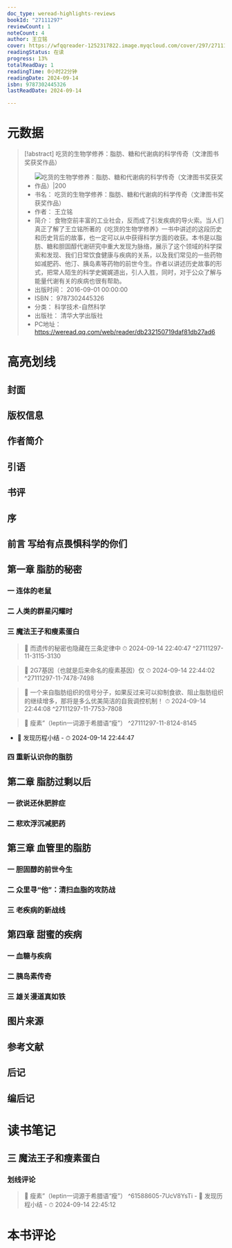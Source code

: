 ```yaml
---
doc_type: weread-highlights-reviews
bookId: "27111297"
reviewCount: 1
noteCount: 4
author: 王立铭
cover: https://wfqqreader-1252317822.image.myqcloud.com/cover/297/27111297/t7_27111297.jpg
readingStatus: 在读
progress: 13%
totalReadDay: 1
readingTime: 0小时22分钟
readingDate: 2024-09-14
isbn: 9787302445326
lastReadDate: 2024-09-14

---
```

# 元数据
> [!abstract] 吃货的生物学修养：脂肪、糖和代谢病的科学传奇（文津图书奖获奖作品）
> - ![ 吃货的生物学修养：脂肪、糖和代谢病的科学传奇（文津图书奖获奖作品）|200](https://wfqqreader-1252317822.image.myqcloud.com/cover/297/27111297/t7_27111297.jpg)
> - 书名： 吃货的生物学修养：脂肪、糖和代谢病的科学传奇（文津图书奖获奖作品）
> - 作者： 王立铭
> - 简介： 食物空前丰富的工业社会，反而成了引发疾病的导火索。当人们真正了解了王立铭所著的《吃货的生物学修养》一书中讲述的这段历史和历史背后的故事，也一定可以从中获得科学方面的收获。本书是以脂肪、糖和胆固醇代谢研究中重大发现为脉络，展示了这个领域的科学探索和发现、我们日常饮食健康与疾病的关系，以及我们常见的一些药物如减肥药、他汀、胰岛素等药物的前世今生。作者以讲述历史故事的形式，把常人陌生的科学史娓娓道出，引人入胜，同时，对于公众了解与能量代谢有关的疾病也很有帮助。
> - 出版时间： 2016-09-01 00:00:00
> - ISBN： 9787302445326
> - 分类： 科学技术-自然科学
> - 出版社： 清华大学出版社
> - PC地址：https://weread.qq.com/web/reader/db232150719daf81db27ad6

# 高亮划线

## 封面

## 版权信息

## 作者简介

## 引语

## 书评

## 序

## 前言 写给有点畏惧科学的你们

## 第一章 脂肪的秘密

### 一 连体的老鼠

### 二 人类的群星闪耀时

### 三 魔法王子和瘦素蛋白

> 📌 而遗传的秘密也隐藏在三条定律中 
> ⏱ 2024-09-14 22:40:47 ^27111297-11-3115-3130

> 📌 2G7基因（也就是后来命名的瘦素基因）仅 
> ⏱ 2024-09-14 22:44:02 ^27111297-11-7478-7498

> 📌 一个来自脂肪组织的信号分子，如果反过来可以抑制食欲、阻止脂肪组织的继续增多，那将是多么优美简洁的自我调控机制！ 
> ⏱ 2024-09-14 22:44:08 ^27111297-11-7753-7808

> 📌 瘦素”（leptin一词源于希腊语“瘦”） ^27111297-11-8124-8145
- 💭 发现历程小结 - ⏱ 2024-09-14 22:44:47 

### 四 重新认识你的脂肪

## 第二章 脂肪过剩以后

### 一 欲说还休肥胖症

### 二 悲欢浮沉减肥药

## 第三章 血管里的脂肪

### 一 胆固醇的前世今生

### 二 众里寻“他”：清扫血脂的攻防战

### 三 老疾病的新战线

## 第四章 甜蜜的疾病

### 一 血糖与疾病

### 二 胰岛素传奇

### 三 雄关漫道真如铁

## 图片来源

## 参考文献

## 后记

## 编后记

# 读书笔记

## 三 魔法王子和瘦素蛋白

### 划线评论
> 📌 瘦素”（leptin一词源于希腊语“瘦”）  ^61588605-7UcV8YsTi
    - 💭 发现历程小结
    - ⏱ 2024-09-14 22:45:12
   
# 本书评论

